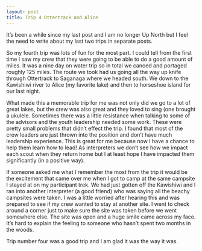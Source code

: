 ```yaml
---
layout: post
title: Trip 4 Ottertrack and Alice
---
```


It’s been a while since my last post and I am no longer Up North but I feel the need to write about my last two trips in separate posts.

So my fourth trip was lots of fun for the most part. I could tell from the first time I saw my crew that they were going to be able to do a good amount of miles. It was a nine day on water trip so in total we canoed and portaged roughly 125 miles. The route we took had us going all the way up knife through Ottertrack to Saganaga where we headed south. We down to the Kawishiwi river to Alice (my favorite lake) and then to horseshoe island for our last night.

What made this a memorable trip for me was not only did we go to a lot of great lakes, but the crew was also great and they loved to sing (one brought a ukulele. Sometimes there was a little resistance when talking to some of the advisors and the youth leadership needed some work. These were pretty small problems that didn’t effect the trip. I found that most of the crew leaders are just thrown into the position and don’t have much leadership experience. This is great for me because now I have a chance to help them learn how to lead! As interpreters we don’t see how we impact each scout when they return home but I at least hope I have impacted them significantly (in a positive way).

If someone asked me what I remember the most from the trip it would be the excitement that came over me when I got to camp at the same campsite I stayed at on my participant trek. We had just gotten off the Kawishiwi and I ran into another interpreter (a good friend) who was saying all the beachy campsites were taken. I was a little worried after hearing this and was prepared to see if my crew wanted to stay at another site. I went to check around a corner just to make sure the site was taken before we went somewhere else. The site was open and a huge smile came across my face. It’s hard to explain the feeling to someone who hasn’t spent two months in the woods.

Trip number four was a good trip and I am glad it was the way it was.